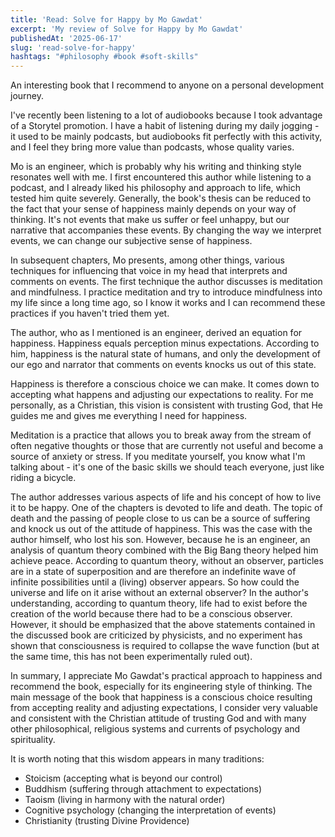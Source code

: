 ```yaml
---
title: 'Read: Solve for Happy by Mo Gawdat'
excerpt: 'My review of Solve for Happy by Mo Gawdat'
publishedAt: '2025-06-17'
slug: 'read-solve-for-happy'
hashtags: "#philosophy #book #soft-skills"
---
```


An interesting book that I recommend to anyone on a personal development journey.

I've recently been listening to a lot of audiobooks because I took advantage of a Storytel promotion. I have a habit of listening during my daily jogging - it used to be mainly podcasts, but audiobooks fit perfectly with this activity, and I feel they bring more value than podcasts, whose quality varies.

Mo is an engineer, which is probably why his writing and thinking style resonates well with me. I first encountered this author while listening to a podcast, and I already liked his philosophy and approach to life, which tested him quite severely. Generally, the book's thesis can be reduced to the fact that your sense of happiness mainly depends on your way of thinking. It's not events that make us suffer or feel unhappy, but our narrative that accompanies these events. By changing the way we interpret events, we can change our subjective sense of happiness.

In subsequent chapters, Mo presents, among other things, various techniques for influencing that voice in my head that interprets and comments on events. The first technique the author discusses is meditation and mindfulness. I practice meditation and try to introduce mindfulness into my life since a long time ago, so I know it works and I can recommend these practices if you haven't tried them yet.

The author, who as I mentioned is an engineer, derived an equation for happiness. Happiness equals perception minus expectations. According to him, happiness is the natural state of humans, and only the development of our ego and narrator that comments on events knocks us out of this state.

Happiness is therefore a conscious choice we can make. It comes down to accepting what happens and adjusting our expectations to reality. For me personally, as a Christian, this vision is consistent with trusting God, that He guides me and gives me everything I need for happiness.

Meditation is a practice that allows you to break away from the stream of often negative thoughts or those that are currently not useful and become a source of anxiety or stress. If you meditate yourself, you know what I'm talking about - it's one of the basic skills we should teach everyone, just like riding a bicycle.

The author addresses various aspects of life and his concept of how to live it to be happy. One of the chapters is devoted to life and death. The topic of death and the passing of people close to us can be a source of suffering and knock us out of the attitude of happiness. This was the case with the author himself, who lost his son. However, because he is an engineer, an analysis of quantum theory combined with the Big Bang theory helped him achieve peace. According to quantum theory, without an observer, particles are in a state of superposition and are therefore an indefinite wave of infinite possibilities until a (living) observer appears. So how could the universe and life on it arise without an external observer? In the author's understanding, according to quantum theory, life had to exist before the creation of the world because there had to be a conscious observer. However, it should be emphasized that the above statements contained in the discussed book are criticized by physicists, and no experiment has shown that consciousness is required to collapse the wave function (but at the same time, this has not been experimentally ruled out).

In summary, I appreciate Mo Gawdat's practical approach to happiness and recommend the book, especially for its engineering style of thinking. The main message of the book that happiness is a conscious choice resulting from accepting reality and adjusting expectations, I consider very valuable and consistent with the Christian attitude of trusting God and with many other philosophical, religious systems and currents of psychology and spirituality.

It is worth noting that this wisdom appears in many traditions:

- Stoicism (accepting what is beyond our control)
- Buddhism (suffering through attachment to expectations)
- Taoism (living in harmony with the natural order)
- Cognitive psychology (changing the interpretation of events)
- Christianity (trusting Divine Providence)
